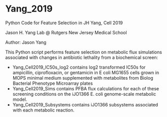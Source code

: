 # Yang_2019
Python Code for Feature Selection in JH Yang, Cell 2019

Jason H. Yang Lab @ Rutgers New Jersey Medical School

Author: Jason Yang

This Python script performs feature selection on metabolic flux simulations associated with changes in antibiotic lethality from a biochemical screen:
* Yang_Cell2019_IC50s_log2 contains log2 transformed IC50s for ampicillin, ciprofloxacin, or gentamicin in E coli MG1655 cells grown in MOPS minimal medium supplemented with metabolites from Biolog Bacterial Phenotype Microarray plates
* Yang_Cell2019_Sims contains PFBA flux calculations for each of these screening conditions on the iJO1366 E. coli genome-scale metabolic model.
* Yang_Cell2019_Subsystems contains iJO1366 subsystems associated with each metabolic reaction.
